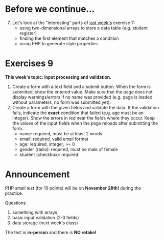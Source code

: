 # Before we continue...

7. Let's look at the "interesting" parts of [last week's](https://github.com/turierik/webprog_2022-23-1_eng/tree/main/pr_08) exercise 7:
   - using two-dimensional arrays to store a data table (e.g. student register)
   - finding the first element that matches a condition
   - using PHP to generate style properties

# Exercises 9

**This week's topic: input processing and validation.**

1. Create a form with a text field and a submit button. When the form is submitted, show the entered value. Make sure that the page does not display warnings/errors if no name was provided (e.g. page is loaded without parameters, no form was submitted yet).
2. Create a form with the given fields and validate the data. If the validation fails, indicate the **exact** condition that failed (e.g. age must be an integer). Show the errors in red near the fields where they occur. Keep the values of the input fields when the page reloads after submitting the form.
    - name: required, must be at least 2 words
    - email: required, valid email format
    - age: required, integer, >= 0
    - gender (radio): required, must be male of female
    - student (checkbox): required

# Announcement

PHP small test (for 10 points) will be on **November 28th!** during the practice.

Questions:
1. something with arrays
2. basic input validation (2-3 fields)
3. data storage (next week's class)

The test is **in-person** and there is **NO retake!**